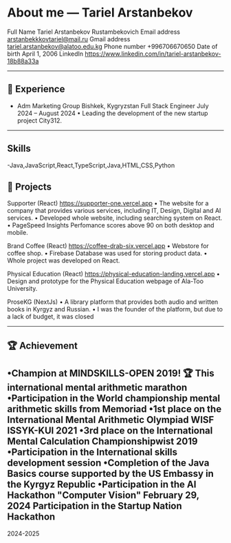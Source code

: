 # About me  — Tariel Arstanbekov 
Full Name Tariel Arstanbekov Rustambekovich 
Email address arstanbekkkovtariel@mail.ru
Gmail address tariel.arstanbekov@alatoo.edu.kg
Phone number +996706670650
Date of birth April 1, 2006 
LinkedIn https://www.linkedin.com/in/tariel-arstanbekov-18b88a33a 

---

## 🧠 Experience
- Adm Marketing Group Bishkek, Kygryzstan Full Stack Engineer July 2024 – August 2024 • Leading the development of the new startup project City312. 

---
## Skills
-Java,JavaScript,React,TypeScript,Java,HTML,CSS,Python

## 📌 Projects

Supporter (React) https://supporter-one.vercel.app 
• The website for a company that provides various services, including IT, Design, Digital and AI services.  • Developed whole website, including searching system on React. 
• PageSpeed Insights Perfomance scores above 90 on both desktop and mobile. 


Brand Coffee (React) https://coffee-drab-six.vercel.app 
• Webstore for coffee shop. 
• Firebase Database was used for storing product data. 
• Whole project was developed on React. 


Physical Education (React) https://physical-education-landing.vercel.app 
• Design and prototype for the Physical Education webpage of Ala-Too University. 


ProseKG (NextJs) 
• A library platform that provides both audio and written books in Kyrgyz and Russian. 
• I was the founder of the platform, but due to a lack of budget, it was closed

---

## 🏆 Achievement 
•Champion at MINDSKILLS-OPEN 2019! 🏆 This international mental arithmetic marathon
•Participation in the World championship mental arithmetic skills from Memoriad 
•1st place on the International Mental Arithmetic Olympiad WISF ISSYK-KUl 2021
•3rd place on the International Mental Calculation Championshipwist 2019
•Participation in the International skills development session
•Completion of the Java Basics course supported by the US Embassy in the  Kyrgyz Republic 
•Participation in the AI Hackathon "Computer Vision" February 29, 2024 Participation in the Startup Nation Hackathon
---

2024-2025
